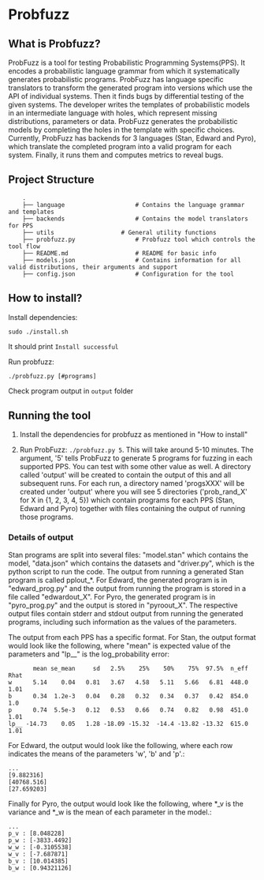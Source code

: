 Probfuzz
================================================================================

## What is Probfuzz?  

ProbFuzz is a tool for testing Probabilistic Programming Systems(PPS). It encodes a probabilistic language grammar from which it systematically generates probabilistic programs. ProbFuzz has language specific translators to transform the generated program into versions which use the API of individual systems. Then it finds bugs by differential testing of the given systems. The developer writes the templates of probabilistic models in an intermediate language with holes, which represent missing distributions, parameters or data. ProbFuzz generates the probabilistic models by completing the holes in the template with specific choices. Currently, ProbFuzz has backends for 3 languages (Stan, Edward and Pyro), which translate the completed program into a valid program for each system. Finally, it runs them and computes metrics to reveal bugs.

## Project Structure

		.  
		├── language					# Contains the language grammar and templates  
		├── backends					# Contains the model translators for PPS  
		├── utils					# General utility functions  						
		├── probfuzz.py					# Probfuzz tool which controls the tool flow  
		├── README.md					# README for basic info  
		├── models.json					# Contains information for all valid distributions, their arguments and support  
		├── config.json					# Configuration for the tool 

## How to install?  

Install dependencies:  

```
sudo ./install.sh
```
It should print ```Install successful```

Run probfuzz:  
```
./probfuzz.py [#programs]
```
Check program output in ```output``` folder

##  Running the tool

1. Install the dependencies for probfuzz as mentioned in "How to
install"

2.  Run ProbFuzz: `./probfuzz.py 5`. This will take around 5-10
minutes. The argument, '5' tells ProbFuzz to generate 5 programs for
fuzzing in each supported PPS. You can test with some other value as
well. A directory called 'output' will be created to contain the
output of this and all subsequent runs. For each run, a directory
named 'progsXXX' will be created under 'output' where you will see 5
directories ('prob_rand_X' for X in {1, 2, 3, 4, 5}) which contain
programs for each PPS (Stan, Edward and Pyro) together with files
containing the output of running those programs.

### Details of output

Stan programs are split into several files: "model.stan" which
contains the model, "data.json" which contains the datasets and
"driver.py", which is the python script to run the code. The output
from running a generated Stan program is called pplout_*. For Edward,
the generated program is in "edward_prog.py" and the output from
running the program is stored in a file called "edwardout_X". For
Pyro, the generated program is in "pyro_prog.py" and the output is
stored in "pyroout_X". The respective output files contain stderr and
stdout output from running the generated programs, including such
information as the values of the parameters.

The output from each PPS has a specific format. For Stan, the
output format would look like the following, where "mean" is
expected value of the parameters and "lp__" is the
log_probability error:


```
       mean se_mean     sd   2.5%    25%    50%    75%  97.5%  n_eff   Rhat
w      5.14    0.04   0.81   3.67   4.58   5.11   5.66   6.81  448.0   1.01
b      0.34  1.2e-3   0.04   0.28   0.32   0.34   0.37   0.42  854.0    1.0
p      0.74  5.5e-3   0.12   0.53   0.66   0.74   0.82   0.98  451.0   1.01
lp__ -14.73    0.05   1.28 -18.09 -15.32  -14.4 -13.82 -13.32  615.0   1.01
```

For Edward, the output would look like the following, where each
row indicates the means of the parameters 'w', 'b' and 'p'.:

```
...
[9.882316]  
[40768.516]  
[27.659203]
```

Finally for Pyro, the output would look like the following, where *_v
is the variance and *_w is the mean of each parameter in the model.:

```
...
p_v : [8.048228]  
p_w : [-3833.4492]  
w_w : [-0.3105538]  
w_v : [-7.687871]  
b_v : [10.014385]  
b_w : [0.94321126]  
```